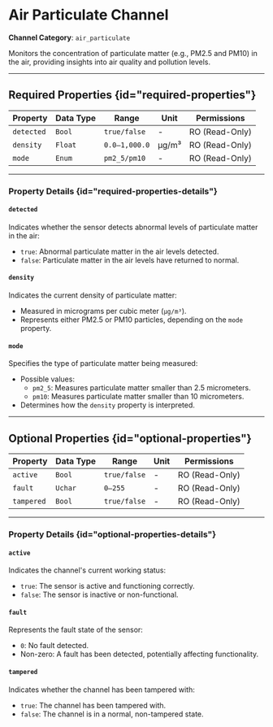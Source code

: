 # Air Particulate Channel

**Channel Category**: `air_particulate`

Monitors the concentration of particulate matter (e.g., PM2.5 and PM10) in the air, providing insights into air quality
and pollution levels.

---

## Required Properties {id="required-properties"}

| **Property** | **Data Type** | **Range**     | **Unit** | **Permissions** |
|--------------|---------------|---------------|----------|-----------------|
| `detected`   | `Bool`        | `true/false`  | -        | RO (Read-Only)  |
| `density`    | `Float`       | `0.0–1,000.0` | µg/m³    | RO (Read-Only)  |
| `mode`       | `Enum`        | `pm2_5/pm10`  | -        | RO (Read-Only)  |

---

### Property Details {id="required-properties-details"}

#### `detected`

Indicates whether the sensor detects abnormal levels of particulate matter in the air:

- `true`: Abnormal particulate matter in the air levels detected.
- `false`: Particulate matter in the air levels have returned to normal.

#### `density`

Indicates the current density of particulate matter:

- Measured in micrograms per cubic meter (`µg/m³`).
- Represents either PM2.5 or PM10 particles, depending on the `mode` property.

#### `mode`

Specifies the type of particulate matter being measured:
 
- Possible values:
    - `pm2_5`: Measures particulate matter smaller than 2.5 micrometers.
    - `pm10`: Measures particulate matter smaller than 10 micrometers.
- Determines how the `density` property is interpreted.

---

## Optional Properties {id="optional-properties"}

| **Property** | **Data Type** | **Range**    | **Unit** | **Permissions** |
|--------------|---------------|--------------|----------|-----------------|
| `active`     | `Bool`        | `true/false` | -        | RO (Read-Only)  |
| `fault`      | `Uchar`       | `0–255`      | -        | RO (Read-Only)  |
| `tampered`   | `Bool`        | `true/false` | -        | RO (Read-Only)  |

---

### Property Details {id="optional-properties-details"}

#### `active`

Indicates the channel's current working status:

- `true`: The sensor is active and functioning correctly.
- `false`: The sensor is inactive or non-functional.

#### `fault`

Represents the fault state of the sensor:

- `0`: No fault detected.
- Non-zero: A fault has been detected, potentially affecting functionality.

#### `tampered`

Indicates whether the channel has been tampered with:

- `true`: The channel has been tampered with.
- `false`: The channel is in a normal, non-tampered state.
